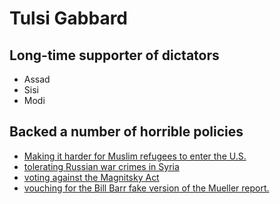 # Tulsi Gabbard

## Long-time supporter of dictators
* Assad
* Sisi
* Modi

## Backed a number of horrible policies
* [Making it harder for Muslim refugees to enter the U.S.](https://www.mpac.org/blog/policy-analysis/presidential-candidate-spotlight-tulsi-gabbard.php)    
* [tolerating Russian war crimes in Syria](https://www.washingtonpost.com/opinions/global-opinions/tulsi-gabbards-syria-record-shows-why-she-cant-be-president/2019/08/01/f804c790-b497-11e9-8949-5f36ff92706e_story.html)    
* [voting against the Magnitsky Act](https://www.dailykos.com/stories/2019/10/21/1894034/-The-Strange-Alliances-of-Tulsi-Gabbard-Bill-Browder-and-others-highlight-odd-affinities)    
* [vouching for the Bill Barr fake version of the Mueller report.](https://twitter.com/tulsigabbard/status/1111386620698083329?lang=en)    

